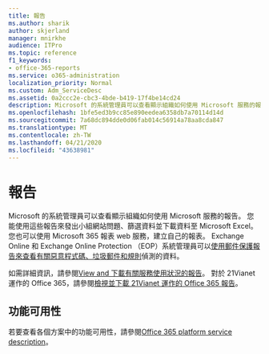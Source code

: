 ```yaml
---
title: 報告
ms.author: sharik
author: skjerland
manager: mnirkhe
audience: ITPro
ms.topic: reference
f1_keywords:
- office-365-reports
ms.service: o365-administration
localization_priority: Normal
ms.custom: Adm_ServiceDesc
ms.assetid: 0a2ccc2e-cbc3-4bde-b419-17f4be14cd24
description: Microsoft 的系統管理員可以查看顯示組織如何使用 Microsoft 服務的報告。 您能使用這些報告來發出小組網站問題、篩選資料並下載資料至 Microsoft Excel。 您也可以使用 Microsoft 365 報表 web 服務，建立自己的報表。 Exchange Online 和 Exchange Online Protection （EOP）系統管理員可以使用郵件保護報告來查看有關惡意程式碼、垃圾郵件和規則偵測的資料。
ms.openlocfilehash: 1bfe5ed3b9cc85e890eedea6358db7a70114d14d
ms.sourcegitcommit: 7a68dc894dde0d06fab014c56914a78aa8cda847
ms.translationtype: MT
ms.contentlocale: zh-TW
ms.lasthandoff: 04/21/2020
ms.locfileid: "43638981"
---
```

# <a name="reports"></a>報告

Microsoft 的系統管理員可以查看顯示組織如何使用 Microsoft 服務的報告。 您能使用這些報告來發出小組網站問題、篩選資料並下載資料至 Microsoft Excel。 您也可以使用 Microsoft 365 報表 web 服務，建立自己的報表。 Exchange Online 和 Exchange Online Protection （EOP）系統管理員可以[使用郵件保護報告來查看有關惡意程式碼、垃圾郵件和規則](https://go.microsoft.com/fwlink/p/?LinkId=401102)偵測的資料。
  
如需詳細資訊，請參閱[View and 下載有關服務使用狀況的報告](https://go.microsoft.com/fwlink/p/?LinkID=270182)。 對於 21Vianet 運作的 Office 365，請參閱[檢視並下載 21Vianet 運作的 Office 365 報告](https://go.microsoft.com/fwlink/?LinkID=733348&amp;clcid=0x409)。
  
## <a name="feature-availability"></a>功能可用性

若要查看各個方案中的功能可用性，請參閱[Office 365 platform service description](office-365-platform-service-description.md)。
  

